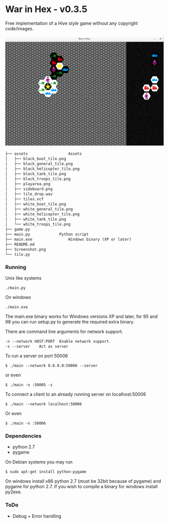 # War in Hex - v0.3.5

Free implementation of a Hive style game without any copyright code/images.

![Screenshot of War in Hex](Screenshot.png?raw=true "War in Hex in action")

```
├── assets					Assets
│   ├── black_boat_tile.png
│   ├── black_general_tile.png
│   ├── black_helicopter_tile.png
│   ├── black_tank_tile.png
│   ├── black_troops_tile.png
│   ├── playarea.png
│   ├── sideboard.png
│   ├── tile_drop.wav
│   ├── tiles.xcf
│   ├── white_boat_tile.png
│   ├── white_general_tile.png
│   ├── white_helicopter_tile.png
│   ├── white_tank_tile.png
│   └── white_troops_tile.png
├── game.py
├── main.py				Python script
├── main.exe				Windows binary (XP or later)
├── README.md
├── Screenshot.png
└── tile.py
```

### Running

Unix like systems

```
./main.py
```

On windows

```
./main.exe
```

The main.exe binary works for Windows versions XP and later, for 95 and 98 you can run setup.py to generate the required extra binary.

There are command line arguments for network support.

```
-n --network HOST:PORT  Enable network support.
-s --server    Act as server
```

To run a server on port 50006

```
$ ./main --network 0.0.0.0:50006 --server
```

or even

```
$ ./main -n :50005 -s
```

To connect a client to an already running server on localhost:50006

```
$ ./main --network localhost:50006
```

Or even

```
$ ./main -n :50006
```

### Dependencies

* python 2.7
* pygame

On Debian systems you may run

```
$ sudo apt-get install python-pygame
```

On windows install x86 python 2.7 (must be 32bit because of pygame) and pygame for python 2.7. If you wish to compile a binary for windows install py2exe.

### ToDo

* Debug + Error handling